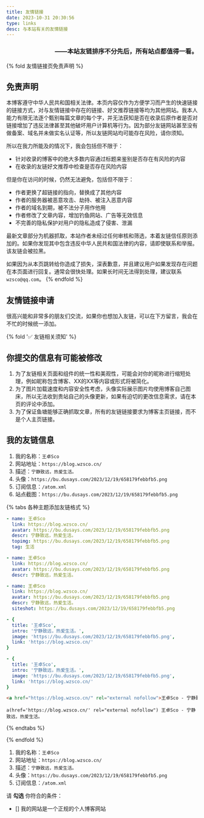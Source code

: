 ```yaml
---
title: 友情链接
date: 2023-10-31 20:30:56
type: links
desc: 与本站有关的友情链接
---
```

<h3 align="end">——本站友链排序不分先后，所有站点都值得一看。</h3>

{% fold 友情链接页免责声明 %}
## 免责声明

本博客遵守中华人民共和国相关法律。本页内容仅作为方便学习而产生的快速链接的链接方式，对与友情链接中存在的链接、好文推荐链接等均为其他网站。我本人能力有限无法逐个甄别每篇文章的每个字，并无法获知是否在收录后原作者是否对链接增加了违反法律甚至其他破坏用户计算机等行为。因为部分友链网站甚至没有做备案、域名并未做实名认证等，所以友链网站均可能存在风险，请你须知。

所以在我力所能及的情况下，我会包括但不限于：

- 针对收录的博客中的绝大多数内容通过标题来鉴别是否存在有风险的内容
- 在收录的友链好文推荐中检查是否存在风险内容

但是你在访问的时候，仍然无法避免，包括但不限于：

- 作者更换了超链接的指向，替换成了其他内容
- 作者的服务器被恶意攻击、劫持、被注入恶意内容
- 作者的域名到期，被不法分子用作他用
- 作者修改了文章内容，增加钓鱼网站、广告等无效信息
- 不完善的隐私保护对用户的隐私造成了侵害、泄漏

最新文章部分为机器抓取，本站作者未经过任何审核和筛选，本着友链信任原则添加的。如果你发现其中包含违反中华人民共和国法律的内容，请即使联系和举报。该友链会被拉黑。

如果因为从本页跳转给你造成了损失，深表歉意，并且建议用户如果发现存在问题在本页面进行回复。通常会很快处理。如果长时间无法得到处理，建议联系`wzsco@qq.com`。
{% endfold %}

## 友情链接申请

很高兴能和非常多的朋友们交流，如果你也想加入友链，可以在下方留言，我会在不忙的时候统一添加。

{% fold '✅ 友链相关须知' %}
## 你提交的信息有可能被修改

1. 为了友链相关页面和组件的统一性和美观性，可能会对你的昵称进行缩短处理，例如昵称包含博客、XX的XX等内容或形式将被简化。
2. 为了图片加载速度和内容安全性考虑，头像实际展示图片均使用博客自己图床，所以无法收到贵站自己的头像更新，如果有迫切的更改信息需求，请在本页的评论中添加。
3. 为了保证鱼塘能够正确抓取文章，所有的友链链接要求为博客主页链接，而不是个人主页链接。

## 我的友链信息

1. 我的名称：`王卓Sco`
2. 网站地址：`https://blog.wzsco.cn/`
3. 描述：`宁静致远，热爱生活。`
4. 头像：`https://bu.dusays.com/2023/12/19/658179febbfb5.png`
5. 订阅信息：`/atom.xml`
6. 站点截图：`https://bu.dusays.com/2023/12/19/658179febbfb5.png`

{% tabs 各种主题添加友链格式 %}

<!-- tab Solitude -->
```yaml
- name: 王卓Sco
  link: https://blog.wzsco.cn/
  avatar: https://bu.dusays.com/2023/12/19/658179febbfb5.png
  descr: 宁静致远，热爱生活。
  topimg: https://bu.dusays.com/2023/12/19/658179febbfb5.png
  tag: 生活
```
<!-- endtab -->

<!-- tab Butterfly -->
```yaml
- name: 王卓Sco
  link: https://blog.wzsco.cn/
  avatar: https://bu.dusays.com/2023/12/19/658179febbfb5.png
  descr: 宁静致远，热爱生活。
```
<!-- endtab -->

<!-- tab Candy -->
```yaml
- name: 王卓Sco
  link: https://blog.wzsco.cn/
  avatar: https://bu.dusays.com/2023/12/19/658179febbfb5.png
  descr: 宁静致远，热爱生活。
  siteshot: https://bu.dusays.com/2023/12/19/658179febbfb5.png
```
<!-- endtab -->

<!-- tab Fluid -->
```yaml
- {
  title: '王卓Sco',
  intro: '宁静致远，热爱生活。',
  image: 'https://bu.dusays.com/2023/12/19/658179febbfb5.png',
  link: 'https://blog.wzsco.cn/'
}
```
<!-- endtab -->

<!-- tab Volantis -->

```yaml
- {
  title: '王卓Sco',
  intro: '宁静致远，热爱生活。',
  image: 'https://bu.dusays.com/2023/12/19/658179febbfb5.png',
  link: 'https://blog.wzsco.cn/'
}
```
<!-- endtab -->

<!-- tab Html -->

```html
<a href="https://blog.wzsco.cn/" rel="external nofollow">王卓Sco - 宁静致远，热爱生活。</a>
```
<!-- endtab -->

<!-- tab Jade -->

```jade
a(href='https://blog.wzsco.cn/' rel="external nofollow") 王卓Sco - 宁静致远，热爱生活。
```
<!-- endtab -->

{% endtabs %}

{% endfold %}

1. 我的名称：`王卓Sco`
2. 网站地址：`https://blog.wzsco.cn/`
3. 描述：`宁静致远，热爱生活。`
4. 头像：`https://bu.dusays.com/2023/12/19/658179febbfb5.png`
5. 订阅信息：`/atom.xml`

请 **勾选** 你符合的条件：

<div class="checkbox">

- [] 我的网站是一个正规的个人博客网站

</div>